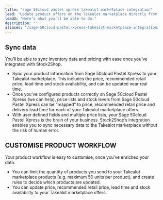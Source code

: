 ```yaml
---
title: "sage 50cloud pastel xpress takealot marketplace integration"
lead: "Update product offers on the Takealot marketplace directly from your Sage 50cloud Pastel Xpress. Stock2Shop’s simple integration will streamline your operation by reducing duplicate data capture, and ensuring your product information on Takealot is up to date."
lead2: "Here’s what you’ll be able to do:"
description: ""
aliases: "/sage-50cloud-pastel-xpress-takealot-marketplace-integration/"
---
```


Sync data
---------

You’ll be able to sync inventory data and pricing with ease once you’ve integrated with Stock2Shop.

*   Sync your product information from Sage 50cloud Pastel Xpress to your Takealot marketplace. This includes the price, recommended retail price, lead time and stock availability, and can be updated near real time.
*   Once you’ve configured products correctly on Sage 50cloud Pastel Xpress (we can help), price lists and stock levels from Sage 50cloud Pastel Xpress can be “mapped” to price, recommended retail price and delivery lead time for each of your Takealot marketplace offers.
*   With user defined fields and multiple price lists, your Sage 50cloud Pastel Xpress is the brain of your business. Stock2Shop’s integration enables you to sync necessary data to the Takealot marketplace without the risk of human error.

CUSTOMISE PRODUCT WORKFLOW
--------------------------

Your product workflow is easy to customise, once you’ve enriched your data.

*   You can limit the quantity of products you send to your Takealot marketplace products (e.g. maximum 50 units per product), and create rules to decide which products are updated.
*   You can update price, recommended retail price, lead time and stock availability to your Takealot marketplace offers.
